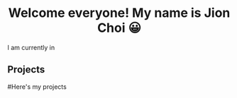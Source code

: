<h1 align="center"> Welcome everyone! My name is Jion Choi 😀 <br> </h2>
I am currently in 

## **Projects** <br>
#Here's my projects
